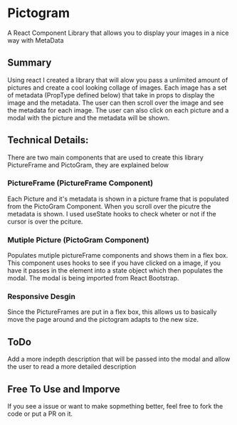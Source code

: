 # Pictogram

A React Component Library that allows you to display your images in a nice way with MetaData

## Summary

Using react I created a library that will alow you pass a unlimited amount of pictures and create a cool looking collage of images. 
Each image has a set of metadata (PropType defined below) that take in props to display the image and the metadata. The user can then scroll over the image
and see the metadata for each image. The user can also click on each picture and a modal with the picture and the metadata will be shown.

## Technical Details:
There are two main components that are used to create this library PictureFrame and PictoGram, they are explained below

### PictureFrame (PictureFrame Component)
Each Picture and it's metadata is shown in a picture frame that is populated from the PictoGram Component. When you scroll over the picutre the metadata is shown.
I used useState hooks to check wheter or not if the cursor is over the pciture.

### Mutiple Picture (PictoGram Component)
Populates mutiple pictureFrame components and shows them in a flex box. This component uses hooks to see if you have clicked on a image, if you have it passes
in the element into a state object which then populates the modal. The modal is being imported from React Bootstrap. 

### Responsive Desgin
Since the PictureFrames are put in a flex box, this allows us to basically move the page around and the pictogram adapts to the new size. 

## ToDo
Add a more indepth description that will be passed into the modal and allow the user to read a more detailed description

## Free To Use and Imporve
If you see a issue or want to make sopmething better, feel free to fork the code or put a PR on it. 
